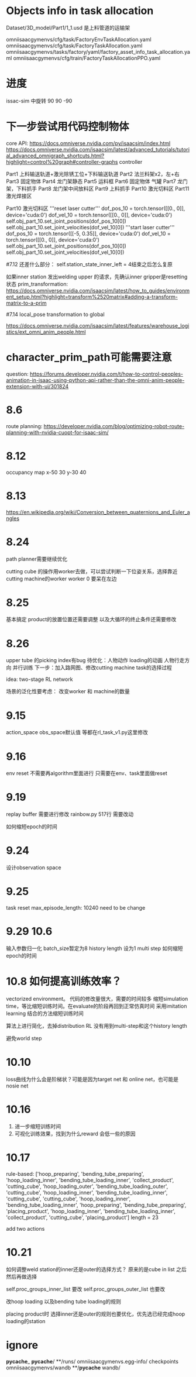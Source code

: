 # Objects info in task allocation 
Dataset/3D_model/Part1/1_1.usd
是上料管道的运输架



omniisaacgymenvs/cfg/task/FactoryEnvTaskAllocation.yaml
omniisaacgymenvs/cfg/task/FactoryTaskAllocation.yaml
omniisaacgymenvs/tasks/factory/yaml/factory_asset_info_task_allocation.yaml
omniisaacgymenvs/cfg/train/FactoryTaskAllocationPPO.yaml

# 进度
issac-sim 中旋转 90 90 -90

# 下一步尝试用代码控制物体
core API:
https://docs.omniverse.nvidia.com/py/isaacsim/index.html
https://docs.omniverse.nvidia.com/isaacsim/latest/advanced_tutorials/tutorial_advanced_omnigraph_shortcuts.html?highlight=control%20graph#controller-graphs controller
 

Part1 上料输送轨道+激光除锈工位+下料输送轨道
Part2 法兰料架x2，左+右
Part3 固定物体
Part4 龙门架静态
Part5 运料框
Part6 固定物体 气罐
Part7 龙门架，下料抓手
Part8 龙门架中间放料区
Part9 上料抓手 
Part10 激光切料区
Part11 激光焊接区



Part10 激光切料区
    '''reset laser cutter'''
    dof_pos_10 = torch.tensor([[0., 0]], device='cuda:0')
    dof_vel_10 = torch.tensor([[0., 0]], device='cuda:0')
    self.obj_part_10.set_joint_positions(dof_pos_10[0])
    self.obj_part_10.set_joint_velocities(dof_vel_10[0])
    '''start laser cutter'''
    dof_pos_10 = torch.tensor([[-5, 0.35]], device='cuda:0')
    dof_vel_10 = torch.tensor([[0., 0]], device='cuda:0')
    self.obj_part_10.set_joint_positions(dof_pos_10[0])
    self.obj_part_10.set_joint_velocities(dof_vel_10[0])

#7.12
还差什么部分：
self.station_state_inner_left = 4结束之后怎么复原

如果inner station 发出welding upper 的请求，先确认inner gripper是resetting 状态
prim_transformation:
https://docs.omniverse.nvidia.com/isaacsim/latest/how_to_guides/environment_setup.html?highlight=transform%2520matrix#adding-a-transform-matrix-to-a-prim

#7.14 local_pose transformation to global

https://docs.omniverse.nvidia.com/isaacsim/latest/features/warehouse_logistics/ext_omni_anim_people.html


# character_prim_path可能需要注意
question: https://forums.developer.nvidia.com/t/how-to-control-peoples-animation-in-isaac-using-python-api-rather-than-the-omni-anim-people-extension-with-ui/301824

# 8.6

route planning: https://developer.nvidia.com/blog/optimizing-robot-route-planning-with-nvidia-cuopt-for-isaac-sim/

# 8.12
occupancy map
x-50 30
y-30 40

# 8.13
https://en.wikipedia.org/wiki/Conversion_between_quaternions_and_Euler_angles

# 8.24
path planner需要继续优化

cutting cube 的操作用worker去做，可以尝试判断一下位姿关系，选择靠近cutting machine的worker
worker 0 要呆在左边

# 8.25
基本搞定 product的放置位置还需要调整 以及大循环的终止条件还需要修改

# 8.26
upper tube 的picking index有bug 
待优化：人物动作 loading的动画 人物行走方向 并行训练
下一步：加入路网图、修改cutting machine task的选择过程

idea: two-stage RL network

场景的泛化性要考虑： 改变worker 和 machine的数量

# 9.15 
action_space obs_space默认值 等都在rl_task_v1.py这里修改

# 9.16
env reset 不需要再algorithm里面进行 只需要在env、task里面做reset

# 9.19
replay buffer 需要进行修改
rainbow.py 517行 需要改动

如何缩短epoch的时间

# 9.24
设计observation space
# 9.25
task reset
max_episode_length: 10240 need to be change

# 9.29 10.6
输入参数归一化
batch_size暂定为8
history length 设为1
multi step
如何缩短epoch的时间



# 10.8 如何提高训练效率？

vectorized environment。 代码的修改量很大，需要的时间较多
缩短simulation time，等比缩短训练时间。在evaluate的阶段再回到正常仿真时间
采用imitation learning 结合的方法缩短训练时间 

算法上进行简化，去掉distribution RL
没有用到multi-step和这个history length

避免world step


# 10.10
loss曲线为什么会是阶梯状？可能是因为target net 和 online net，也可能是nosie net

# 10.16
1. 进一步缩短训练时间
2. 可视化训练效果，找到为什么reward 会低一些的原因

# 10.17
rule-based:
['hoop_preparing', 'bending_tube_preparing', 'hoop_loading_inner', 'bending_tube_loading_inner', 'collect_product', 'cutting_cube', 'hoop_loading_outer', 'bending_tube_loading_outer', 'cutting_cube', 'hoop_loading_inner', 'bending_tube_loading_inner', 'cutting_cube', 'cutting_cube', 'hoop_loading_inner', 'bending_tube_loading_inner', 'hoop_preparing', 'bending_tube_preparing', 'placing_product', 'hoop_loading_inner', 'bending_tube_loading_inner', 'collect_product', 'cutting_cube', 'placing_product']
length = 23

add two actions

# 10.21
如何调整weld station的inner还是outer的选择方式？
原来的是cube in list 之后然后再做选择


self.proc_groups_inner_list 要改
self.proc_groups_outer_list 也要改

改hoop loading 以及bending tube loading的规则

placing product时 选择inner还是outer的规则也要优化，优先选已经完成hoop loading的station

# ignore

__pycache___
__pycache__/
**/runs/
omniisaacgymenvs.egg-info/
checkpoints
omniisaacgymenvs/wandb
**/__pycache__
wandb/